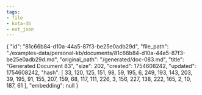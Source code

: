```yaml
---
tags:
- file
- kota-db
- ext_json
---
```

{
  "id": "81c66b84-d10a-44a5-87f3-be25e0adb29d",
  "file_path": "./examples-data/personal-kb/documents/81c66b84-d10a-44a5-87f3-be25e0adb29d.md",
  "original_path": "/generated/doc-083.md",
  "title": "Generated Document 83",
  "size": 202,
  "created": 1754608242,
  "updated": 1754608242,
  "hash": [
    33,
    120,
    125,
    151,
    98,
    59,
    195,
    6,
    249,
    193,
    143,
    203,
    39,
    195,
    91,
    155,
    207,
    159,
    68,
    117,
    111,
    226,
    3,
    156,
    227,
    138,
    222,
    165,
    2,
    10,
    187,
    61
  ],
  "embedding": null
}